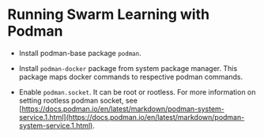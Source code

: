 # Running Swarm Learning with Podman

-   Install podman-base package `podman`.

-   Install `podman-docker` package from system package manager. This package maps docker commands to respective podman commands.

-   Enable `podman.socket`. It can be root or rootless. For more information on setting rootless podman socket, see [https://docs.podman.io/en/latest/markdown/podman-system-service.1.html](https://docs.podman.io/en/latest/markdown/podman-system-service.1.html).


